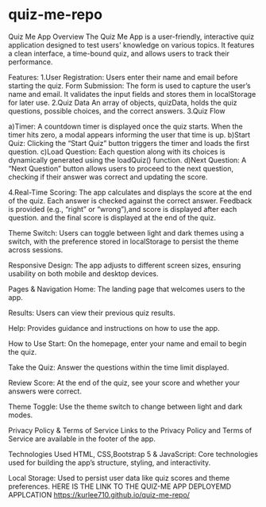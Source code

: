 # quiz-me-repo

Quiz Me App
Overview
The Quiz Me App is a user-friendly, interactive quiz application designed to test users' knowledge on various topics.
It features a clean interface, a time-bound quiz, and allows users to track their performance.

Features:
1.User Registration: Users enter their name and email before starting the quiz.
Form Submission:
The form is used to capture the user’s name and email. It validates the input fields and stores them in localStorage for later use.
2.Quiz Data
An array of objects, quizData, holds the quiz questions, possible choices, and the correct answers.
3.Quiz Flow

a)Timer:  A countdown timer is displayed once the quiz starts. When the timer hits zero, a modal appears informing the user that time is up.
b)Start Quiz: Clicking the “Start Quiz” button triggers the timer and loads the first question.
c)Load Question: Each question along with its choices is dynamically generated using the loadQuiz() function.
d)Next Question: A “Next Question” button allows users to proceed to the next question, checking if their answer was correct and updating the score.

4.Real-Time Scoring: The app calculates and displays the score at the end of the quiz.
Each answer is checked against the correct answer. Feedback is provided (e.g., “right” or “wrong”),and score is displayed after each question.
and the final score is displayed at the end of the quiz.

Theme Switch: Users can toggle between light and dark themes using a switch, with the preference stored in localStorage to persist the theme across sessions.

Responsive Design: The app adjusts to different screen sizes, ensuring usability on both mobile and desktop devices.

Pages & Navigation
Home: The landing page that welcomes users to the app.

Results: Users can view their previous quiz results.

Help: Provides guidance and instructions on how to use the app.

How to Use
Start: On the homepage, enter your name and email to begin the quiz.

Take the Quiz: Answer the questions within the time limit displayed.

Review Score: At the end of the quiz, see your score and whether your answers were correct.

Theme Toggle: Use the theme switch to change between light and dark modes.

Privacy Policy & Terms of Service
Links to the Privacy Policy and Terms of Service are available in the footer of the app.

Technologies Used
HTML, CSS,Bootstrap 5 & JavaScript: Core technologies used for building the app’s structure, styling, and interactivity.

Local Storage: Used to persist user data like quiz scores and theme preferences.
HERE IS THE LINK TO THE QUIZ-ME APP DEPLOYEMD APPLCATION https://kurlee710.github.io/quiz-me-repo/







